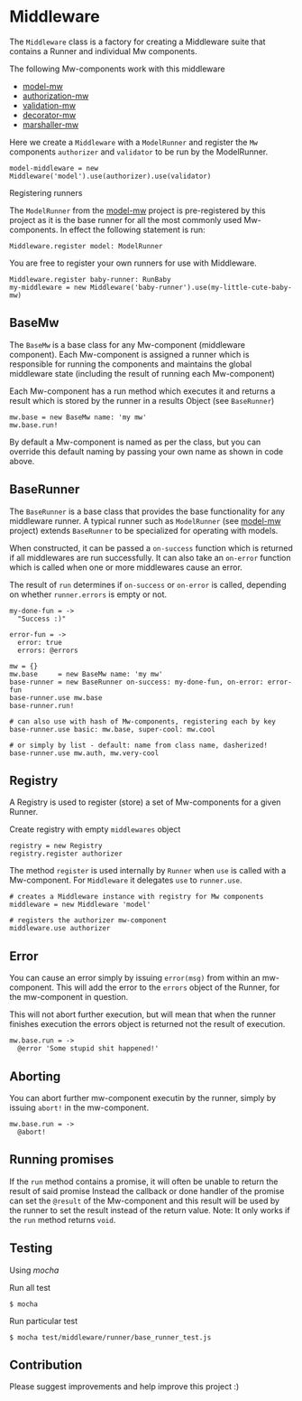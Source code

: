 # Middleware

The `Middleware` class is a factory for creating a Middleware suite that contains a Runner and individual Mw components.

The following Mw-components work with this middleware

* [model-mw](https://github.com/kristianmandrup/model-mw)
* [authorization-mw](https://github.com/kristianmandrup/authorization-mw)
* [validation-mw](https://github.com/kristianmandrup/validation-mw)
* [decorator-mw](https://github.com/kristianmandrup/decorator-mw)
* [marshaller-mw](https://github.com/kristianmandrup/marshaller-mw)


Here we create a `Middleware` with a `ModelRunner` and register the `Mw` components
 `authorizer` and `validator` to be run by the ModelRunner.

```LiveScript
model-middleware = new Middleware('model').use(authorizer).use(validator)
```

Registering runners

The `ModelRunner` from the [model-mw](https://github.com/kristianmandrup/model-mw) project is pre-registered by this project as it is the base runner for all the most commonly used Mw-components.
In effect the following statement is run:

`Middleware.register model: ModelRunner`

You are free to register your own runners for use with Middleware.

```LiveScript
Middleware.register baby-runner: RunBaby
my-middleware = new Middleware('baby-runner').use(my-little-cute-baby-mw)
```

## BaseMw

The `BaseMw` is a base class for any Mw-component (middleware component).
Each Mw-component is assigned a runner which is responsible for running the components and
maintains the global middleware state (including the result of running each Mw-component)

Each Mw-component has a run method which executes it and returns a result which is stored by the runner in a
results Object (see `BaseRunner`)

```LiveScript
mw.base = new BaseMw name: 'my mw'
mw.base.run!
```

By default a Mw-component is named as per the class, but you can override this default naming by passing
your own name as shown in code above.

## BaseRunner

The `BaseRunner` is a base class that provides the base functionality for any middleware runner.
A typical runner such as `ModelRunner` (see [model-mw](https://github.com/kristianmandrup/model-mw) project) extends `BaseRunner` to be specialized for operating with models.

When constructed, it can be passed a `on-success` function which is returned if all middlewares are run successfully.
It can also take an `on-error` function which is called when one or more middlewares cause an error.

The result of `run` determines if `on-success` or `on-error` is called, depending on whether `runner.errors` is empty or not.

```LiveScript
my-done-fun = ->
  "Success :)"

error-fun = ->
  error: true
  errors: @errors

mw = {}
mw.base     = new BaseMw name: 'my mw'
base-runner = new BaseRunner on-success: my-done-fun, on-error: error-fun
base-runner.use mw.base
base-runner.run!

# can also use with hash of Mw-components, registering each by key
base-runner.use basic: mw.base, super-cool: mw.cool

# or simply by list - default: name from class name, dasherized!
base-runner.use mw.auth, mw.very-cool
```

## Registry

A Registry is used to register (store) a set of Mw-components for a given Runner.

Create registry with empty `middlewares` object

```LiveScript
registry = new Registry
registry.register authorizer
```

The method `register` is used internally by `Runner` when `use` is called with a Mw-component.
For `Middleware` it delegates `use` to `runner.use`.

```LiveScript
# creates a Middleware instance with registry for Mw components
middleware = new Middleware 'model'

# registers the authorizer mw-component
middleware.use authorizer
```

## Error

You can cause an error simply by issuing `error(msg)` from within an mw-component. This will add the error
to the `errors` object of the Runner, for the mw-component in question.

This will not abort further execution, but will mean that when the runner finishes execution the errors object is returned
not the result of execution.

```LiveScript
mw.base.run = ->
  @error 'Some stupid shit happened!'
```

## Aborting

You can abort further mw-component executin by the runner, simply by issuing `abort!` in the mw-component.

```LiveScript
mw.base.run = ->
  @abort!
```

## Running promises

If the `run` method contains a promise, it will often be unable to return the result of said promise
Instead the callback or done handler of the promise can set the `@result` of the Mw-component and
this result will be used by the runner to set the result instead of the return value.
Note: It only works if the `run` method returns `void`.

## Testing

Using *mocha*

Run all test

`$ mocha`

Run particular test

`$ mocha test/middleware/runner/base_runner_test.js`


## Contribution

Please suggest improvements and help improve this project :)

